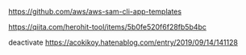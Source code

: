 https://github.com/aws/aws-sam-cli-app-templates


https://qiita.com/herohit-tool/items/5b0fe520f6f28fb5b4bc

deactivate
https://acokikoy.hatenablog.com/entry/2019/09/14/141128
